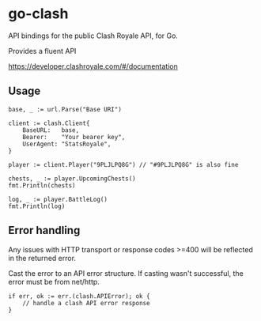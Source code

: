 # go-clash

API bindings for the public Clash Royale API, for Go.

Provides a fluent API

https://developer.clashroyale.com/#/documentation

## Usage

```
base, _ := url.Parse("Base URI")

client := clash.Client{
    BaseURL:   base,
    Bearer:    "Your bearer key",
    UserAgent: "StatsRoyale",
}

player := client.Player("9PLJLPQ8G") // "#9PLJLPQ8G" is also fine

chests, _ := player.UpcomingChests()
fmt.Println(chests)

log, _ := player.BattleLog()
fmt.Println(log)
```

## Error handling

Any issues with HTTP transport or response codes >=400 will be reflected in the returned error.

Cast the error to an API error structure. If casting wasn't successful, the error must be from net/http.

```
if err, ok := err.(clash.APIError); ok {
    // handle a clash API error response
}
```